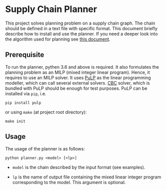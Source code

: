 Supply Chain Planner
====================

This project solves planning problem on a supply chain graph. The
chain should be defined in a text file with specific format. This
document briefly describe how to install and use the planner. If you
need a deeper look into the algorithm used for planning see [this
document](docs/planning.pdf).


## Prerequisite

To run the planner, pythen 3.6 and above is required. It also
formulates the planning problem as an MILP (mixed integer linear
program). Hence, it requires to use an MILP solver. It uses
[PuLP](https://pypi.org/project/PuLP/) as the linear programming
modeller, which can call several external
solvers. [CBC](http://www.coin-or.org/) solver, which is bundled with
PuLP should be enough for test purposes.  PuLP can be installed via
`pip`, i.e.

```SHELL
pip install pulp
```

or using `make` (at project root directory):

```SHELL
make init
```

## Usage
The usage of the planner is as follows:

```SHELL
python planner.py <model> [<lp>]
```

- `model` is the chain described by the input format (see examples).

- `lp` is the name of output file containing the mixed linear integer
  program corresponding to the model. This argument is optional.

